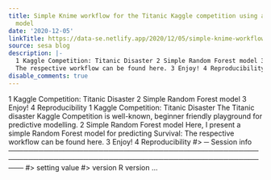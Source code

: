 ```yaml
---
title: Simple Knime workflow for the Titanic Kaggle competition using a random forest
  model
date: '2020-12-05'
linkTitle: https://data-se.netlify.app/2020/12/05/simple-knime-workflow-for-the-titanic-kaggle-competation-using-a-random-forest-model/
source: sesa blog
description: |-
  1 Kaggle Competition: Titanic Disaster 2 Simple Random Forest model 3 Enjoy! 4 Reproducibility 1 Kaggle Competition: Titanic Disaster The Titanic disaster Kaggle Competition is well-known, beginner friendly playground for predictive modelling. 2 Simple Random Forest model Here, I present a simple Random Forest model for predicting Survival:
  The respective workflow can be found here. 3 Enjoy! 4 Reproducibility #&gt; ─ Session info ─────────────────────────────────────────────────────────────────────────────────────────────────────── #&gt; setting value #&gt; version R version ...
disable_comments: true
---
```

1 Kaggle Competition: Titanic Disaster 2 Simple Random Forest model 3 Enjoy! 4 Reproducibility 1 Kaggle Competition: Titanic Disaster The Titanic disaster Kaggle Competition is well-known, beginner friendly playground for predictive modelling. 2 Simple Random Forest model Here, I present a simple Random Forest model for predicting Survival:
The respective workflow can be found here. 3 Enjoy! 4 Reproducibility #&gt; ─ Session info ─────────────────────────────────────────────────────────────────────────────────────────────────────── #&gt; setting value #&gt; version R version ...